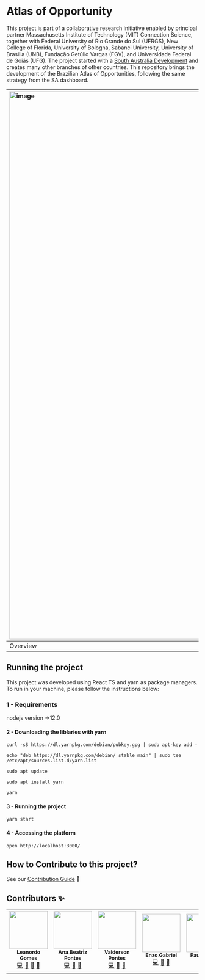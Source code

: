 # Atlas of Opportunity

This project is part of a collaborative research initiative enabled by principal partner Massachusetts Institute of Technology (MIT) Connection Science, together with Federal University of Rio Grande do Sul (UFRGS), New College of Florida, University of Bologna, Sabanci University, University of Brasilia (UNB), Fundação Getúlio Vargas (FGV), and Universidade Federal de Goiás (UFG). The project started with a [South Australia Development](https://github.com/CxSci/SA-dashboard) and creates many other branches of other countries. This repository brings the development of the Brazilian Atlas of Opportunities, following the same strategy from the SA dashboard.

| <img width="1435" alt="image" src="https://user-images.githubusercontent.com/61520601/167049490-2ac21f6c-5152-406f-a589-b21321553aa0.png"> | <img width="1433" alt="image" src="https://user-images.githubusercontent.com/61520601/167049520-90e3297d-9959-4f59-97b7-482edf68dc16.png"> |
|:-|:-|
|Overview|Selected region|

## Running the project

This project was developed using React TS and yarn as package managers. To run in your machine, please follow the instructions below:

### 1 - Requirements

nodejs version =>12.0

#### 2 - Downloading the liblaries with yarn

```
curl -sS https://dl.yarnpkg.com/debian/pubkey.gpg | sudo apt-key add -

echo "deb https://dl.yarnpkg.com/debian/ stable main" | sudo tee /etc/apt/sources.list.d/yarn.list

sudo apt update

sudo apt install yarn

yarn
```

#### 3 - Running the project

```
yarn start
```

#### 4 - Accessing the platform

```
open http://localhost:3000/
```

## How to Contribute to this project?
See our [Contribution Guide](CONTRIBUTION.md) 🚀 


## Contributors ✨

<table>
  <tbody>
    <tr>
      <td align="center"><a href="https://www.github.com/leosilvagomes/"><img src="https://avatars.githubusercontent.com/u/61520601?v=4" width="100px;" alt=""/><br /><sub><b>Leanordo Gomes</b></sub></a><br /><a href="https://github.com/gpmc-lab-ufrgs/atlas/commits?author=LeoSilvaGomes" title="Code">💻</a> <a href="#ideas-LeoSilvaGomes" title="Ideas, Planning, & Feedback">🤔</a> <a href="https://github.com/gpmc-lab-ufrgs/atlas/commits?author=LeoSilvaGomes" title="Documentation">📖</a> <a href="https://github.com/gpmc-lab-ufrgs/atlas/pulls/assigned/LeoSilvaGomes" title="Reviewed Pull Requests">👀</a></td>
      <td align="center"><a href="https://www.github.com/AnaBeatrizPontes/"><img src="https://avatars.githubusercontent.com/u/47431053?v=4" width="100px;" alt=""/><br /><sub><b>Ana Beatriz Pontes</b></sub></a><br /><a href="https://github.com/gpmc-lab-ufrgs/atlas/commits?author=AnaBeatrizPontes" title="Code">💻</a> <a href="#ideas-AnaBeatrizPontes" title="Ideas, Planning, & Feedback">🤔</a>  <a href="https://github.com/gpmc-lab-ufrgs/atlas/pulls/assigned/AnaBeatrizPontes" title="Reviewed Pull Requests">👀</a></td>
      <td align="center"><a href="https://www.github.com/valdersonjr/"><img src="https://avatars.githubusercontent.com/u/65057466?v=4" width="100px;" alt=""/><br /><sub><b>Valderson Pontes</b></sub></a><br /><a href="https://github.com/gpmc-lab-ufrgs/atlas/commits?author=valdersonjr" title="Code">💻</a> <a href="#ideas-valdersonjr" title="Ideas, Planning, & Feedback">🤔</a> <a href="https://github.com/gpmc-lab-ufrgs/atlas/pulls/assigned/valdersonjr" title="Reviewed Pull Requests">👀</a></td>
      <td align="center"><a href="https://www.github.com/enzoggqs/"><img src="https://avatars.githubusercontent.com/u/38733364?v=4" width="100px;" alt=""/><br /><sub><b>Enzo Gabriel</b></sub></a><br /><a href="https://github.com/gpmc-lab-ufrgs/atlas/commits?author=enzoggqs" title="Code">💻</a> <a href="#ideas-enzoggqs" title="Ideas, Planning, & Feedback">🤔</a> <a href="https://github.com/gpmc-lab-ufrgs/atlas/pulls/assigned/enzoggqs" title="Reviewed Pull Requests">👀</a></td>
      <td align="center"><a href="https://www.github.com/twistershark/"><img src="https://avatars.githubusercontent.com/u/25483313?v=4" width="100px;" alt=""/><br /><sub><b>Paulo Victor</b></sub></a><br /><a href="https://github.com/gpmc-lab-ufrgs/atlas/commits?author=twistershark" title="Code">💻</a> <a href="https://github.com/gpmc-lab-ufrgs/atlas/pulls/assigned/twistershark" title="Reviewed Pull Requests">👀</a></td>
      <td align="center"><a href="https://www.github.com/micaellagouveia/"><img src="https://avatars.githubusercontent.com/u/48630408?v=4" width="100px;" alt=""/><br /><sub><b>Micaella Gouveia</b></sub></a><br /><a href="https://github.com/gpmc-lab-ufrgs/atlas/commits?author=micaellagouveia" title="Code">💻</a> <a href="https://github.com/gpmc-lab-ufrgs/atlas/commits?author=micaellagouveia" title="Documentation">📖</a> <a href="https://github.com/gpmc-lab-ufrgs/atlas/pulls/assigned/micaellagouveia" title="Reviewed Pull Requests">👀</a></td>
      <td align="center"><a href="https://www.github.com/Julio-eng/"><img src="https://avatars.githubusercontent.com/u/78378116?v=4" width="100px;" alt=""/><br /><sub><b>Júlio César</b></sub></a><br /><a href="https://github.com/gpmc-lab-ufrgs/atlas/commits?author=Julio-eng" title="Code">💻</a>  <a href="https://github.com/gpmc-lab-ufrgs/atlas/pulls/assigned/Julio-eng" title="Reviewed Pull Requests">👀</a></td>
    </tr>
  </tbody>
</table>

